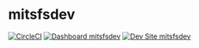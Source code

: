 # mitsfsdev

[![CircleCI](https://circleci.com/gh/syedfacta/mitsfsdev.svg?style=shield)](https://circleci.com/gh/syedfacta/mitsfsdev)
[![Dashboard mitsfsdev](https://img.shields.io/badge/dashboard-mitsfsdev-yellow.svg)](https://dashboard.pantheon.io/sites/0bbfd25c-b728-4d9e-acb3-1ac59c4556ce#dev/code)
[![Dev Site mitsfsdev](https://img.shields.io/badge/site-mitsfsdev-blue.svg)](http://dev-mitsfsdev.pantheonsite.io/)